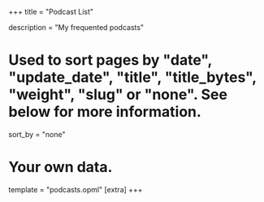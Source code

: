 +++
title = "Podcast List"

description = "My frequented podcasts"

# Used to sort pages by "date", "update_date", "title", "title_bytes", "weight", "slug" or "none". See below for more information.
sort_by = "none"
# Your own data.
template = "podcasts.opml"
[extra]
+++